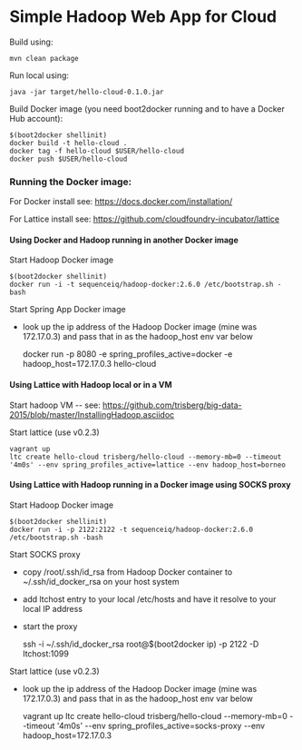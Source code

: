 Simple Hadoop Web App for Cloud
===============================

Build using:

    mvn clean package

Run local using:

    java -jar target/hello-cloud-0.1.0.jar

Build Docker image (you need boot2docker running and to have a Docker Hub account):

    $(boot2docker shellinit)
    docker build -t hello-cloud .
    docker tag -f hello-cloud $USER/hello-cloud
    docker push $USER/hello-cloud

### Running the Docker image:

For Docker install see: https://docs.docker.com/installation/

For Lattice install see: https://github.com/cloudfoundry-incubator/lattice

#### Using Docker and Hadoop running in another Docker image

Start Hadoop Docker image

    $(boot2docker shellinit)
	docker run -i -t sequenceiq/hadoop-docker:2.6.0 /etc/bootstrap.sh -bash

Start Spring App Docker image

* look up the ip address of the Hadoop Docker image (mine was 172.17.0.3) and pass that in as the hadoop_host env var below


    docker run -p 8080 -e spring_profiles_active=docker -e hadoop_host=172.17.0.3 hello-cloud

#### Using Lattice with Hadoop local or in a VM

Start hadoop VM  -- see: https://github.com/trisberg/big-data-2015/blob/master/InstallingHadoop.asciidoc

Start lattice (use v0.2.3)

    vagrant up
    ltc create hello-cloud trisberg/hello-cloud --memory-mb=0 --timeout '4m0s' --env spring_profiles_active=lattice --env hadoop_host=borneo


#### Using Lattice with Hadoop running in a Docker image using SOCKS proxy

Start Hadoop Docker image

    $(boot2docker shellinit)
	docker run -i -p 2122:2122 -t sequenceiq/hadoop-docker:2.6.0 /etc/bootstrap.sh -bash
	
Start SOCKS proxy

* copy /root/.ssh/id_rsa from Hadoop Docker container to ~/.ssh/id_docker_rsa on your host system
* add ltchost entry to your local /etc/hosts and have it resolve to your local IP address
* start the proxy


    ssh -i ~/.ssh/id_docker_rsa root@$(boot2docker ip) -p 2122 -D ltchost:1099

Start lattice (use v0.2.3)

* look up the ip address of the Hadoop Docker image (mine was 172.17.0.3) and pass that in as the hadoop_host env var below


    vagrant up
    ltc create hello-cloud trisberg/hello-cloud --memory-mb=0 --timeout '4m0s' --env spring_profiles_active=socks-proxy --env hadoop_host=172.17.0.3    
    
